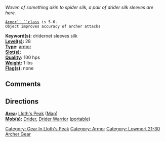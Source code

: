*Woven of something akin to spider silk, a pair of drider silk sleeves
are here.*

[`Armor`` ``class`](Armor_Values.md "wikilink")` is 5-6.`  
`Object improves accuracy of archer attacks`

**Keyword(s):** dridernet sleeves silk  
**[Level(s)](Object_Level.md "wikilink"):** 28  
**[Type](:Category:_Object_Types.md "wikilink"):**
[armor](:Category:_Armor.md "wikilink")  
**[Slot(s)](Object_Slots.md "wikilink"):** <worn on arms>  
**[Quality](Object_Quality.md "wikilink"):** 100 hps  
**[Weight](Object_Weight.md "wikilink"):** 1 lbs  
**[Flag(s)](:Category:_Object_Flags.md "wikilink"):** none  

## Comments

## Directions

**[Area](:Category:_Areas.md "wikilink"):** [Lloth's
Peak](:Category:_Lloth's_Peak.md "wikilink")
([Map](Lloth's_Peak_Map.md "wikilink"))  
**[Mob(s)](:Category:_Mobs.md "wikilink"):**
[Drider](Drider "wikilink"), [Drider Warrior](Drider_Warrior "wikilink")
([portable](Teleport.md "wikilink"))  

[Category: Gear In Lloth's
Peak](Category:_Gear_In_Lloth's_Peak "wikilink") [Category:
Armor](Category:_Armor "wikilink") [Category: Lowmort 21-30 Archer
Gear](Category:_Lowmort_21-30_Archer_Gear "wikilink")
